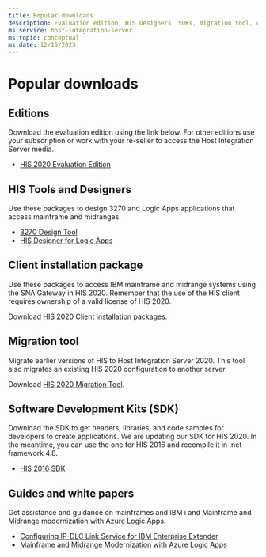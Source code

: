 ```yaml
---
title: Popular downloads
description: Evaluation edition, HIS Designers, SDKs, migration tool, client installation packages, and whitepapers for HIS 2020.
ms.service: host-integration-server
ms.topic: conceptual
ms.date: 12/15/2023
---
```


# Popular downloads

## Editions

Download the evaluation edition using the link below. For  other editions use your subscription or work with your re-seller to access the Host Integration Server media.

- [HIS 2020 Evaluation Edition](https://www.microsoft.com/evalcenter/download-host-integration-server-2020)

## HIS Tools and Designers

Use these packages to design 3270 and Logic Apps applications that access mainframe and midranges.

- [3270 Design Tool](https://www.microsoft.com/en-us/download/details.aspx?id=57962)
- [HIS Designer for Logic Apps](https://www.microsoft.com/en-us/download/details.aspx?id=105661)

## Client installation package

Use these packages to access IBM mainframe and midrange systems using the SNA Gateway in HIS 2020. Remember that the use of the HIS client requires ownership of a valid license of HIS 2020.

Download [HIS 2020 Client installation packages](https://www.microsoft.com/en-us/download/details.aspx?id=105764).

## Migration tool

Migrate earlier versions of HIS to Host Integration Server 2020. This tool also migrates an existing HIS 2020 configuration to another server.

Download [HIS 2020 Migration Tool](https://www.microsoft.com/en-us/download/details.aspx?id=105765).

## Software Development Kits (SDK)

Download the SDK to get headers, libraries, and code samples for developers to create applications. We are updating our SDK for HIS 2020. In the meantime, you can use the one for HIS 2016 and recompile it in .net framework 4.8.

- [HIS 2016 SDK](https://aka.ms/his2016sdk)

## Guides and white papers

Get assistance and guidance on mainframes and IBM i and Mainframe and Midrange modernization with Azure Logic Apps.

- [Configuring IP-DLC Link Service for IBM Enterprise Extender](https://www.microsoft.com/download/details.aspx?id=17441)
- [Mainframe and Midrange Modernization with Azure Logic Apps](/azure/logic-apps/mainframe-modernization-overview)
